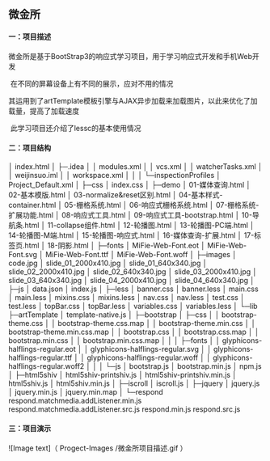 ## 微金所

#### 一：项目描述

​	微金所是基于BootStrap3的响应式学习项目，用于学习响应式开发和手机Web开发

​	在不同的屏幕设备上有不同的展示，应对不用的情况

​	其运用到了artTemplate模板引擎与AJAX异步加载来加载图片，以此来优化了加载量，提高了加载速度

​	此学习项目还介绍了lessc的基本使用情况

#### 二：项目结构

│  index.html
│
├─.idea
│  │  modules.xml
│  │  vcs.xml
│  │  watcherTasks.xml
│  │  weijinsuo.iml
│  │  workspace.xml
│  │
│  └─inspectionProfiles
│          Project_Default.xml
│
├─css
│      index.css
│
├─demo
│      01-媒体查询.html
│      02-基本模版.html
│      03-normalize&reset区别.html
│      04-基本样式-container.html
│      05-栅格系统.html
│      06-响应式栅格系统.html
│      07-栅格系统-扩展功能.html
│      08-响应式工具.html
│      09-响应式工具-bootstrap.html
│      10-导航条.html
│      11-collapse组件.html
│      12-轮播图.html
│      13-轮播图-PC端.html
│      14-轮播图-M端.html
│      15-轮播图-响应式.html
│      16-媒体查询-扩展.html
│      17-标签页.html
│      18-阴影.html
│
├─fonts
│      MiFie-Web-Font.eot
│      MiFie-Web-Font.svg
│      MiFie-Web-Font.ttf
│      MiFie-Web-Font.woff
│
├─images
│      code.jpg
│      slide_01_2000x410.jpg
│      slide_01_640x340.jpg
│      slide_02_2000x410.jpg
│      slide_02_640x340.jpg
│      slide_03_2000x410.jpg
│      slide_03_640x340.jpg
│      slide_04_2000x410.jpg
│      slide_04_640x340.jpg
│
├─js
│      data.json
│      index.js
│
├─less
│      banner.css
│      banner.less
│      main.css
│      main.less
│      mixins.css
│      mixins.less
│      nav.css
│      nav.less
│      test.css
│      test.less
│      topBar.css
│      topBar.less
│      variables.css
│      variables.less
│
└─lib
    ├─artTemplate
    │      template-native.js
    │
    ├─bootstrap
    │  ├─css
    │  │      bootstrap-theme.css
    │  │      bootstrap-theme.css.map
    │  │      bootstrap-theme.min.css
    │  │      bootstrap-theme.min.css.map
    │  │      bootstrap.css
    │  │      bootstrap.css.map
    │  │      bootstrap.min.css
    │  │      bootstrap.min.css.map
    │  │
    │  ├─fonts
    │  │      glyphicons-halflings-regular.eot
    │  │      glyphicons-halflings-regular.svg
    │  │      glyphicons-halflings-regular.ttf
    │  │      glyphicons-halflings-regular.woff
    │  │      glyphicons-halflings-regular.woff2
    │  │
    │  └─js
    │          bootstrap.js
    │          bootstrap.min.js
    │          npm.js
    │
    ├─html5shiv
    │      html5shiv-printshiv.js
    │      html5shiv-printshiv.min.js
    │      html5shiv.js
    │      html5shiv.min.js
    │
    ├─iscroll
    │      iscroll.js
    │
    ├─jquery
    │      jquery.js
    │      jquery.min.js
    │      jquery.min.map
    │
    └─respond
            respond.matchmedia.addListener.min.js
            respond.matchmedia.addListener.src.js
            respond.min.js
            respond.src.js

#### 三：项目演示

![Image text]（
      Progect-Images /微金所项目描述.gif
    ）

